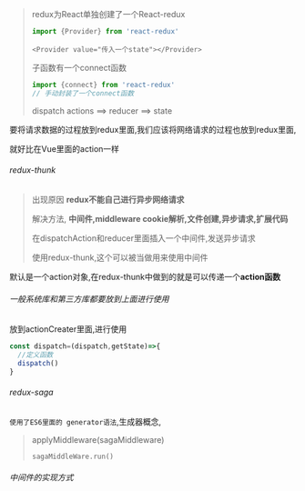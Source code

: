 > redux为React单独创建了一个React-redux
>
> ```js
> import {Provider} from 'react-redux'
> ```
>
> `<Provider value="传入一个state"></Provider>`
>
> 子函数有一个connect函数
>
> ```js
> import {connect} from 'react-redux'
> // 手动封装了一个connect函数
> ```
>
> dispatch actions ==> reducer ==> state 

要将请求数据的过程放到redux里面,我们应该将网络请求的过程也放到redux里面,

就好比在Vue里面的action一样

###### redux-thunk

> 出现原因   **redux不能自己进行异步网络请求**
>
> 解决方法, **中间件,middleware   cookie解析,文件创建,异步请求,扩展代码**
>
> 在dispatchAction和reducer里面插入一个中间件,发送异步请求
>
> 使用redux-thunk,这个可以被当做用来使用中间件

默认是一个action对象,在redux-thunk中做到的就是可以传递一个**action函数**

###### 一般系统库和第三方库都要放到上面进行使用

放到actionCreater里面,进行使用 

```js
const dispatch=(dispatch,getState)=>{
  //定义函数
  dispatch()
}
```

###### redux-saga

`使用了ES6里面的 generator语法`,生成器概念,

> applyMiddleware(sagaMiddleware)
>
> `sagaMiddleWare.run()`

###### 中间件的实现方式